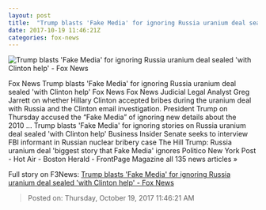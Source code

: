 ```yaml
---
layout: post
title:  "Trump blasts 'Fake Media' for ignoring Russia uranium deal sealed 'with Clinton help' - Fox News"
date: 2017-10-19 11:46:21Z
categories: fox-news
---
```


![Trump blasts 'Fake Media' for ignoring Russia uranium deal sealed 'with Clinton help' - Fox News](http://a57.foxnews.com/images.foxnews.com/content/fox-news/politics/2017/10/19/trump-blasts-fake-media-for-ignoring-russia-uranium-deal-sealed-with-clinton-help/_jcr_content/article-text/article-par-11/inline_spotlight_ima/image.img.jpg/612/344/1508416531812.jpg?ve=1&tl=1)

Fox News Trump blasts 'Fake Media' for ignoring Russia uranium deal sealed 'with Clinton help' Fox News Fox News Judicial Legal Analyst Greg Jarrett on whether Hillary Clinton accepted bribes during the uranium deal with Russia and the Clinton email investigation. President Trump on Thursday accused the “Fake Media” of ignoring new details about the 2010 ... Trump blasts 'Fake Media' for ignoring stories on Russia uranium deal sealed 'with Clinton help' Business Insider Senate seeks to interview FBI informant in Russian nuclear bribery case The Hill Trump: Russia uranium deal 'biggest story that Fake Media' ignores Politico New York Post - Hot Air - Boston Herald - FrontPage Magazine all 135 news articles »


Full story on F3News: [Trump blasts 'Fake Media' for ignoring Russia uranium deal sealed 'with Clinton help' - Fox News](http://www.f3nws.com/n/ZnkT4D)

> Posted on: Thursday, October 19, 2017 11:46:21 AM
